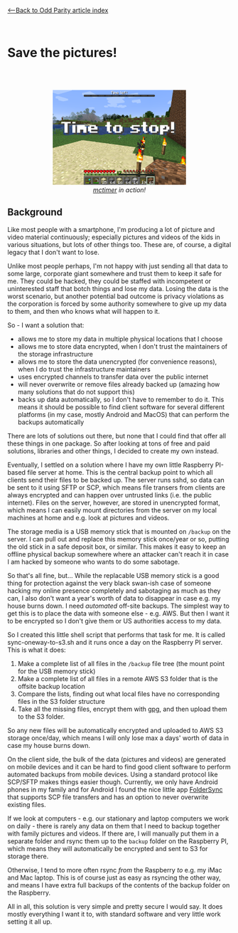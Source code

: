 [<--Back to Odd Parity article index](https://github.com/ragnarlonn/oddparity)

<br/>

# Save the pictures!

<br/>
<br/>

<p align="center"><img src="../images/mctimer.png" width="300"><br><i><a href="https://github.com/ragnarlonn/mctimer">mctimer</a> in action!</i></p>

## Background

Like most people with a smartphone, I'm producing a lot of picture and video material continuously; especially pictures and 
videos of the kids in various situations, but lots of other things too. These are, of course, a digital legacy that I don't 
want to lose.

Unlike most people perhaps, I'm not happy with just sending all that data to some large, corporate giant somewhere and trust 
them to keep it safe for me. They could be hacked, they could be staffed with incompetent or uninterested staff that botch 
things and lose my data. Losing the data is the worst scenario, but another potential bad outcome is privacy violations as 
the corporation is forced by some authority somewhere to give up my data to them, and then who knows what will happen to it.

So - I want a solution that:

- allows me to store my data in multiple physical locations that I choose
- allows me to store data encrypted, when I don't trust the maintainers of the storage infrastructure
- allows me to store the data unencrypted (for convenience reasons), when I do trust the infrastructure maintainers
- uses encrypted channels to transfer data over the public internet
- will never overwrite or remove files already backed up (amazing how many solutions that do not support this)
- backs up data automatically, so I don't have to remember to do it. This means it should be possible to find
  client software for several different platforms (in my case, mostly Android and MacOS) that can perform the backups 
  automatically

There are lots of solutions out there, but none that I could find that offer all these things in one package. So after looking at tons of free and paid solutions, libraries and other things, I decided to create my own instead.

Eventually, I settled on a solution where I have my own little Raspberry PI-based file server at home. This is the central backup point to which all clients send their files to be backed up. The server runs sshd, so data can be sent to it using SFTP or SCP, which means file transers from clients are always encrypted and can happen over untrusted links (i.e. the public internet). Files on the server, however, are stored in unencrypted format, which means I can easily mount directories from the server on my local machines at home and e.g. look at pictures and videos.

The storage media is a USB memory stick that is mounted on `/backup` on the server. I can pull out and replace this 
memory stick once/year or so, putting the old stick in a safe deposit box, or similar. This makes it easy to keep an 
offline physical backup somewhere where an attacker can't reach it in case I am hacked by someone who wants to do some sabotage.

So that's all fine, but... While the replacable USB memory stick is a good thing for protection against the very black swan-ish case of someone hacking my online presence completely and sabotaging as much as they can, I also don't want a year's worth of data to disappear in case e.g. my house burns down. I need *automated* off-site backups. The simplest way to get this is to place the data with someone else - e.g. AWS. But then I want it to be encrypted so I don't give them or US authorities access to my data.

So I created this little shell script that performs that task for me. It is called sync-oneway-to-s3.sh and it runs once a day on the Raspberry PI server. This is what it does:

1. Make a complete list of all files in the `/backup` file tree (the mount point for the USB memory stick)
2. Make a complete list of all files in a remote AWS S3 folder that is the offsite backup location
3. Compare the lists, finding out what local files have no corresponding files in the S3 folder structure
4. Take all the missing files, encrypt them with [gpg](https://gnupg.org/), and then upload them to the S3 folder.

So any new files will be automatically encrypted and uploaded to AWS S3 storage once/day, which means I will only lose max a days' worth of data in case my house burns down.

On the client side, the bulk of the data (pictures and videos) are generated on mobile devices and it can be hard to find good client software to perform automated backups from mobile devices. Using a standard protocol like SCP/SFTP makes things easier though. Currently, we only have Android phones in my family and for Android I found the nice little app [FolderSync](https://play.google.com/store/apps/details?id=dk.tacit.android.foldersync.lite&hl=en) that supports SCP file transfers and has an option to never overwrite existing files.

If we look at computers - e.g. our stationary and laptop computers we work on daily - there is rarely any data on them that I need to backup together with family pictures and videos. If there are, I will manually put them in a separate folder and rsync them up to the `backup` folder on the Raspberry PI, which means they will automatically be encrypted and sent to S3 for storage there.

Otherwise, I tend to more often rsync *from* the Raspberry *to* e.g. my iMac and Mac laptop. This is of course just as easy as rsyncing the other way, and means I have extra full backups of the contents of the backup folder on the Raspberry.

All in all, this solution is very simple and pretty secure I would say. It does mostly everything I want it to, with standard software and very little work setting it all up.



